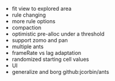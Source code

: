 - fit view to explored area
- rule changing
- more rule options
- compaction
- optimistic pre-alloc under a threshold
- support zomo and pan
- multiple ants
- frameRate vs lag adaptation
- randomized starting cell values
- UI
- generalize and borg github:jcorbin/ants
